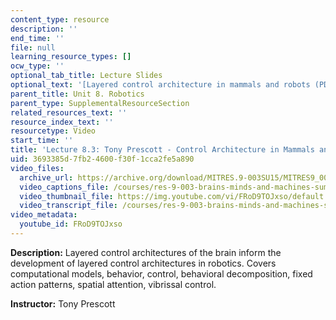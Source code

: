 ```yaml
---
content_type: resource
description: ''
end_time: ''
file: null
learning_resource_types: []
ocw_type: ''
optional_tab_title: Lecture Slides
optional_text: '[Layered control architecture in mammals and robots (PDF - 4.9MB)](/courses/res-9-003-brains-minds-and-machines-summer-course-summer-2015/resources/mitres_9_003sum15_lec8-3)'
parent_title: Unit 8. Robotics
parent_type: SupplementalResourceSection
related_resources_text: ''
resource_index_text: ''
resourcetype: Video
start_time: ''
title: 'Lecture 8.3: Tony Prescott - Control Architecture in Mammals and Robots'
uid: 3693385d-7fb2-4600-f30f-1cca2fe5a890
video_files:
  archive_url: https://archive.org/download/MITRES.9-003SU15/MITRES9_003SU15_Lecture_8-3_300k.mp4
  video_captions_file: /courses/res-9-003-brains-minds-and-machines-summer-course-summer-2015/47e218ff0be955d6bdaefa057010a22d_FRoD9TOJxso.vtt
  video_thumbnail_file: https://img.youtube.com/vi/FRoD9TOJxso/default.jpg
  video_transcript_file: /courses/res-9-003-brains-minds-and-machines-summer-course-summer-2015/3a09c8037ec743bdcc5fa9a0699863b2_FRoD9TOJxso.pdf
video_metadata:
  youtube_id: FRoD9TOJxso
---
```


**Description:** Layered control architectures of the brain inform the development of layered control architectures in robotics. Covers computational models, behavior, control, behavioral decomposition, fixed action patterns, spatial attention, vibrissal control.

**Instructor:** Tony Prescott



